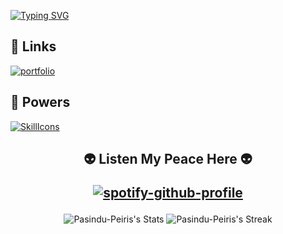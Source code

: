 [![Typing SVG](https://readme-typing-svg.demolab.com?font=Josefin+Sans&size=40&pause=1000&color=39D353&center=true&vCenter=true&width=1100&height=100&lines=Hey+%2C+I'm+Pasindu+Prabash+Peiris+%F0%9F%91%BB;I'm+an+undergraduate+student+from+SLIIT+%F0%9F%8E%93;Interested+in+full+stack+web+development+and+design+%F0%9F%A7%91%F0%9F%8F%BD%E2%80%8D%F0%9F%92%BB)](https://git.io/typing-svg)


## 🔗 Links
[![portfolio](https://img.shields.io/badge/my_portfolio-000?style=for-the-badge&logo=ko-fi&logoColor=white)](/)


## 🔗 Powers 
[![SkillIcons](https://skillicons.dev/icons?i=html,css,js,php,mysql,bootstrap,sass,tailwind,jquery,react,vite,nextjs,angular,nodejs,express,ts,mongodb,firebase,wordpress,postman,c,cpp,java,python,kotlin,r,git,netlify,spring,vercel,vscode,visualstudio,webstorm,idea,androidstudio,eclipse,codepen,figma)](https://skillicons.dev) 


##
<h2 align='center'>


👽 Listen My Peace Here 👽

[![spotify-github-profile](https://spotify-github-profile.kittinanx.com/api/view?uid=dmmi0beky8x3tssrl54k612hb&cover_image=true&theme=novatorem&show_offline=false&background_color=121212&interchange=false&bar_color=53b14f&bar_color_cover=false)](https://spotify-github-profile.kittinanx.com/api/view?uid=dmmi0beky8x3tssrl54k612hb&redirect=true)
</h2>


<p align="center">
  <img src="https://github-readme-stats.vercel.app/api?username=Pasindu-Peiris&theme=nightowl&show_icons=true&hide_border=true&count_private=false" alt="Pasindu-Peiris's Stats" />
  <img src="https://github-readme-streak-stats.herokuapp.com/?user=Pasindu-Peiris&theme=nightowl&hide_border=true" alt="Pasindu-Peiris's Streak" />
</p>

